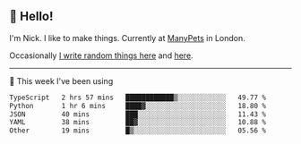 ## 👋 Hello! 

I'm Nick. I like to make things. Currently at [ManyPets](https://manypets.com) in London.

Occasionally [I write random things here](https://nicksnell.com) and [here](https://twitter.com/nicksnell).

-------

🚀 This week I've been using

<!--START_SECTION:waka-->

```txt
TypeScript   2 hrs 57 mins   ████████████▒░░░░░░░░░░░░   49.77 %
Python       1 hr 6 mins     ████▓░░░░░░░░░░░░░░░░░░░░   18.80 %
JSON         40 mins         ███░░░░░░░░░░░░░░░░░░░░░░   11.43 %
YAML         38 mins         ██▓░░░░░░░░░░░░░░░░░░░░░░   10.88 %
Other        19 mins         █▒░░░░░░░░░░░░░░░░░░░░░░░   05.56 %
```

<!--END_SECTION:waka-->
